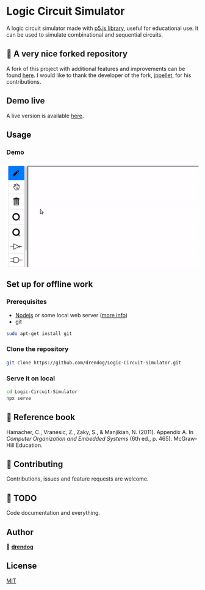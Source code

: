 # Logic Circuit Simulator

A logic circuit simulator made with [p5.js library](https://github.com/processing/p5.js), useful for educational use. It can be used to simulate combinational and sequential circuits.

## 🍴 A very nice forked repository

A fork of this project with additional features and improvements can be found [here](https://github.com/jppellet/Logic-Circuit-Simulator). I would like to thank the developer of the fork, [jppellet](https://github.com/jppellet), for his contributions.

## Demo live

A live version is available [here](https://imgurujeet.github.io/Logic-Circuit-Simulator/).

## Usage

### Demo

![demo gif animation](demo.gif)

## Set up for offline work

### Prerequisites

* [Nodejs](https://nodejs.org) or some local web server ([more info](https://github.com/processing/p5.js/wiki/Local-server))
* git

```bash
sudo apt-get install git
```

### Clone the repository

```bash
git clone https://github.com/drendog/Logic-Circuit-Simulator.git
```

### Serve it on local

```bash
cd Logic-Circuit-Simulator
npx serve
```

## :book: Reference book

Hamacher, C., Vranesic, Z., Zaky, S., & Manjikian, N. (2011). Appendix A. In *Computer Organization and Embedded Systems* (6th ed., p. 465). McGraw-Hill Education.

## 🤝 Contributing

Contributions, issues and feature requests are welcome.

## :wrench: TODO

Code documentation and everything.

## Author

👤 **[drendog](https://github.com/drendog)**

## License

[MIT](https://choosealicense.com/licenses/mit/)
